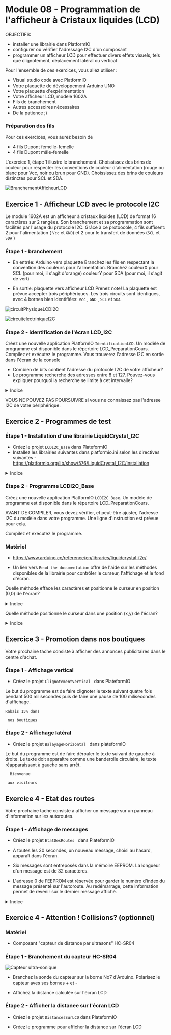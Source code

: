 # Module 08 - Programmation de l'afficheur à Cristaux liquides (LCD)

OBJECTIFS:
- installer une librairie dans PlatformIO
- configurer ou vérifier l'adressage I2C d'un composant
- programmer un afficheur LCD pour effectuer divers effets visuels, tels que clignotement, déplacement latéral ou vertical

Pour l'ensemble de ces exercices, vous allez utiliser :

- Visual studio code avec PlatformIO
- Votre plaquette de développement Arduino UNO
- Votre plaquette d'expérimentation
- Votre afficheur LCD, modèle 1602A
- Fils de branchement
- Autres accessoires nécessaires
- De la patience ;)

### Préparation des fils

Pour ces exercices, vous aurez besoin de 
- 4 fils Dupont femelle-femelle
- 4 fils Dupont mâle-femelle

L'exercice 1, étape 1  illustre le branchement. Choississez des brins de couleur pour respecter les conventions de couleur d'alimentation (rouge ou blanc pour Vcc, noir ou brun pour GND). Choississez des brins de couleurs distinctes pour SCL et SDA.

![BranchementAfficheurLCD](img/branchementLCDI2C.png)

## Exercice 1 -  Afficheur LCD avec le protocole I2C

Le module 1602A est un afficheur à cristaux liquides (LCD) de format 16 caractères sur 2 rangées.
Son branchement et sa programmation sont facilités par l'usage du protocole I2C. Grâce à ce protoocole, 4 fils suffisent: 2 pour l'alimentation ( ```Vcc``` et  ```GND```) et 2 pour le transfert de données (```SCL``` et ```SDA``` )

### Étape 1 - branchement

- En entrée: Arduino vers plaquette
Branchez les fils en respectant la convention des couleurs pour l'alimentation. Branchez
couleurX pour SCL (pour moi, il s'agit d'orange)
couleurY pour SDA (pour moi, il s'agit de vert)

- En sortie:  plaquette vers afficheur LCD
Prenez note! La plaquette est prévue accepter trois périphériques. Les trois circuits sont identiques, avec 4 bornes bien identifiées: ```Vcc``` , ```GND``` ,  ```SCL``` et ```SDA```

![circuitPhysiqueLCDI2C](img/circuitPhysiqueLCDI2C.png)

![circuitelectriniqueI2C](img/SchemaLCDI2C.png)

### Étape 2 - identification de l'écran LCD_I2C

Créez une nouvelle application PlatformIO ```IdentificationLCD```. Un modèle de programme est disponible dans le répertoire LCD_PreparationCours.
Compilez  et exécutez le programme.
Vous trouverez l'adresse I2C en sortie dans l'écran de la console
- Combien de bits contient l'adresse du protocole I2C de votre afficheur?
- Le programme recherche des adresses entre 8 et 127. Pouvez-vous expliquer pourquoi la recherche se limite à cet intervalle?
<details>
    <summary>Indice</summary>

Le protocole I2C a une plage d'adresse sur 7 bits. La limite supérieure est donc 127. les 3 premières bits sont réservées pour des commandes spécifiques du protocole. Elles ne peuvent donc pas servir pour identifier un périphérique.

</details>

 VOUS NE POUVEZ PAS POURSUIVRE si vous ne connaissez pas l'adresse I2C de votre périphérique.

## Exercice 2 -  Programmes de test

### Étape 1 - Installation d'une librairie LiquidCrystal_I2C
- Créez le  projet  ```LCDI2C_Base``` dans PlateformIO
- Installez les librairies suivantes dans platformio.ini selon les directives suivantes
-https://platformio.org/lib/show/576/LiquidCrystal_I2C/installation

<details>
    <summary>Indice</summary>

L'onglet Installation donne la liste des dépendances à ajouter dans le fichier de configuration PlatformIO.ini de l'application ino
L'onglet Headers donne l'entête #include de la librairie (ou plusieurs si c'est le cas) à ajouter dans le programme man.cpp

</details>

### Étape 2 - Programme LCDI2C_Base

Créez une nouvelle application PlatformIO ```LCDI2C_Base```. Un modèle de programme est disponible dans le répertoire LCD_PreparationCours.

AVANT DE COMPILER, vous devez vérifier, et peut-être ajuster, l'adresse I2C du modèle dans votre programme. Une ligne d'instruction est prévue pour cela.

Compilez  et exécutez le programme.

### Matériel
- https://www.arduino.cc/reference/en/libraries/liquidcrystal-i2c/

- Un lien vers ```Read the documentation``` offre de  l'aide sur les méthodes disponibles de la librairie pour contrôler le curseur, l'affichage et le fond d'écran.

Quelle méthode efface les caractères et positionne le curseur en position (0,0) de l'écran?

<details>
    <summary>Indice</summary>

``objet.clear()``

</details>

Quelle méthode positionne le curseur dans une position (x,y) de l'écran?

<details>
    <summary>Indice</summary>

``objet.setCursor(colonne, rangee)``

</details>

## Exercice 3 - Promotion dans nos boutiques

Votre prochaine tache consiste à afficher des annonces publicitaires dans le centre d'achat.

### Étape 1 - Affichage vertical
- Créez le  projet  ```ClignotementVertical ``` dans PlateformIO

Le but du programme est de faire clignoter le texte suivant quatre fois pendant 500 milisecondes puis de faire une pause de 100 milisecondes d'affichage.

 ```Rabais 15% dans```

 ```  nos boutiques ```

### Étape 2 - Affichage latéral
- Créez le  projet ```BalayageHorizontal ``` dans plateformIO

Le but du programme est de faire dérouler le texte suivant de gauche à droite. Le texte doit apparaître comme une banderolle circulaire, le texte réapparaissant à gauche sans arrêt.

 ```   Bienvenue    ``` 

 ```  aux visiteurs ``` 

## Exercice 4 -  Etat des routes

Votre prochaine tache consiste à afficher un message sur un panneau d'information sur les autoroutes.

### Étape 1 - Affichage de messages

- Créez le  projet  ```EtatDesRoutes ``` dans PlateformIO

- A toutes les 30 secondes, un nouveau message, choisi au hasard, apparaît dans l'écran.

- Six messages sont entreposés dans la mémoire EEPROM. La longueur d'un message est de 32 caractères.

- L'adresse 0 de l'EEPROM est réservée pour garder le numéro d'index du message présenté sur l'autoroute. Au redémarrage, cette information permet de revenir sur le dernier message affiché.

<details>
    <summary>Indice</summary>

Consultez le site d'Arduino pour tirer un nombre au hasard

</details>

## Exercice 4 - Attention ! Collisions? (optionnel)

### Matériel

- Composant "capteur de distance par ultrasons" HC-SR04 

### Étape 1 - Branchement du capteur HC-SR04

![Capteur ultra-sonique](img/CapteurUltrason.png)

- Branchez la sonde du capteur sur la borne No7 d'Arduino. Polarisez le capteur aves ses bornes + et -

- Affichez la distance calculée sur l'écran LCD

### Étape 2 - Afficher la distanee sur l'écran LCD

- Créez le  projet  ```DistancesSurLCD``` dans PlateformIO

- Créez le programme pour afficher la distance sur l'écran LCD 